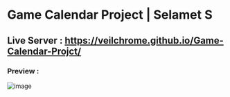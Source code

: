 # Game Calendar Project | Selamet S
## Live Server : https://veilchrome.github.io/Game-Calendar-Projct/
### Preview : 
![image](https://github.com/veilchrome/Game-Calendar-Projct/assets/61791293/e38bf669-56d0-411e-b4a7-98cb5ec1b966)

